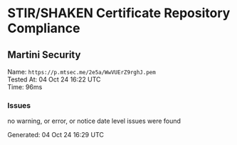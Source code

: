 # STIR/SHAKEN Certificate Repository Compliance

## Martini Security

Name: `https://p.mtsec.me/2e5a/WwVUErZ9rghJ.pem`\
Tested At: 04 Oct 24 16:22 UTC\
Time: 96ms

### Issues

no warning, or error, or notice date level issues were found

Generated: 04 Oct 24 16:29 UTC
